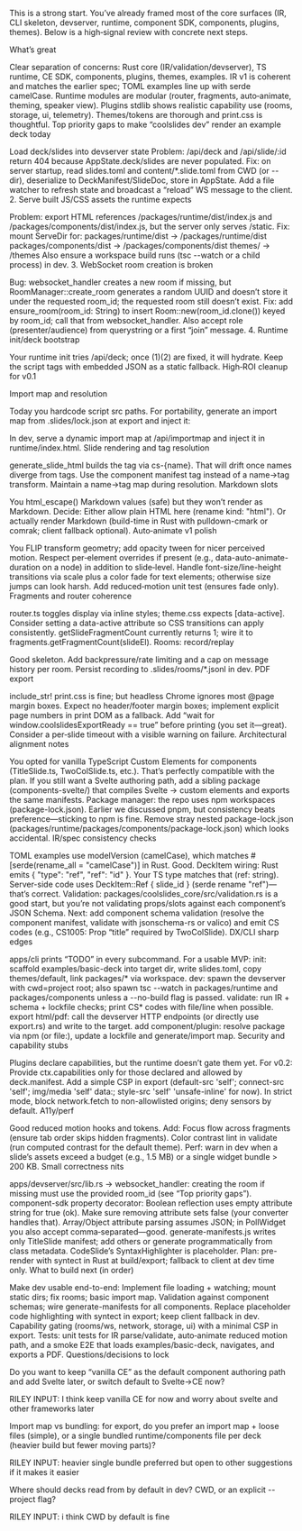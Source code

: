 This is a strong start. You’ve already framed most of the core surfaces (IR, CLI skeleton, devserver, runtime, component SDK, components, plugins, themes). Below is a high‑signal review with concrete next steps.

What’s great

Clear separation of concerns: Rust core (IR/validation/devserver), TS runtime, CE SDK, components, plugins, themes, examples.
IR v1 is coherent and matches the earlier spec; TOML examples line up with serde camelCase.
Runtime modules are modular (router, fragments, auto‑animate, theming, speaker view).
Plugins stdlib shows realistic capability use (rooms, storage, ui, telemetry).
Themes/tokens are thorough and print.css is thoughtful.
Top priority gaps to make “coolslides dev” render an example deck today

Load deck/slides into devserver state
Problem: /api/deck and /api/slide/:id return 404 because AppState.deck/slides are never populated.
Fix: on server startup, read slides.toml and content/*.slide.toml from CWD (or --dir), deserialize to DeckManifest/SlideDoc, store in AppState. Add a file watcher to refresh state and broadcast a “reload” WS message to the client.
2. Serve built JS/CSS assets the runtime expects

Problem: export HTML references /packages/runtime/dist/index.js and /packages/components/dist/index.js, but the server only serves /static.
Fix: mount ServeDir for:
packages/runtime/dist → /packages/runtime/dist
packages/components/dist → /packages/components/dist
themes/ → /themes Also ensure a workspace build runs (tsc --watch or a child process) in dev.
3. WebSocket room creation is broken

Bug: websocket_handler creates a new room if missing, but RoomManager::create_room generates a random UUID and doesn’t store it under the requested room_id; the requested room still doesn’t exist.
Fix: add ensure_room(room_id: String) to insert Room::new(room_id.clone()) keyed by room_id; call that from websocket_handler. Also accept role (presenter/audience) from querystring or a first “join” message.
4. Runtime init/deck bootstrap

Your runtime init tries /api/deck; once (1)(2) are fixed, it will hydrate. Keep the script tags with embedded JSON as a static fallback.
High‑ROI cleanup for v0.1

Import map and resolution

Today you hardcode script src paths. For portability, generate an import map from .slides/lock.json at export and inject it:
<script type="importmap">{ "imports": { "@coolslides/runtime": "/packages/runtime/dist/index.js", … } }</script>
In dev, serve a dynamic import map at /api/importmap and inject it in runtime/index.html.
Slide rendering and tag resolution

generate_slide_html builds the tag via cs-{name}. That will drift once names diverge from tags. Use the component manifest tag instead of a name→tag transform. Maintain a name→tag map during resolution.
Markdown slots

You html_escape() Markdown values (safe) but they won’t render as Markdown. Decide:
Either allow plain HTML here (rename kind: "html").
Or actually render Markdown (build-time in Rust with pulldown-cmark or comrak; client fallback optional).
Auto‑animate v1 polish

You FLIP transform geometry; add opacity tween for nicer perceived motion.
Respect per‑element overrides if present (e.g., data-auto-animate-duration on a node) in addition to slide‑level.
Handle font-size/line-height transitions via scale plus a color fade for text elements; otherwise size jumps can look harsh.
Add reduced‑motion unit test (ensures fade only).
Fragments and router coherence

router.ts toggles display via inline styles; theme.css expects [data-active]. Consider setting a data-active attribute so CSS transitions can apply consistently.
getSlideFragmentCount currently returns 1; wire it to fragments.getFragmentCount(slideEl).
Rooms: record/replay

Good skeleton. Add backpressure/rate limiting and a cap on message history per room. Persist recording to .slides/rooms/*.jsonl in dev.
PDF export

include_str! print.css is fine; but headless Chrome ignores most @page margin boxes. Expect no header/footer margin boxes; implement explicit page numbers in print DOM as a fallback.
Add “wait for window.coolslidesExportReady == true” before printing (you set it—great). Consider a per‑slide timeout with a visible warning on failure.
Architectural alignment notes

You opted for vanilla TypeScript Custom Elements for components (TitleSlide.ts, TwoColSlide.ts, etc.). That’s perfectly compatible with the plan. If you still want a Svelte authoring path, add a sibling package (components-svelte/) that compiles Svelte → custom elements and exports the same manifests.
Package manager: the repo uses npm workspaces (package-lock.json). Earlier we discussed pnpm, but consistency beats preference—sticking to npm is fine. Remove stray nested package-lock.json (packages/runtime/packages/components/package-lock.json) which looks accidental.
IR/spec consistency checks

TOML examples use modelVersion (camelCase), which matches #[serde(rename_all = "camelCase")] in Rust. Good.
DeckItem wiring:
Rust emits { "type": "ref", "ref": "id" }. Your TS type matches that (ref: string). Server-side code uses DeckItem::Ref { slide_id } (serde rename "ref")—that’s correct.
Validation: packages/coolslides_core/src/validation.rs is a good start, but you’re not validating props/slots against each component’s JSON Schema.
Next: add component schema validation (resolve the component manifest, validate with jsonschema-rs or valico) and emit CS codes (e.g., CS1005: Prop “title” required by TwoColSlide).
DX/CLI sharp edges

apps/cli prints “TODO” in every subcommand. For a usable MVP:
init: scaffold examples/basic-deck into target dir, write slides.toml, copy themes/default, link packages/* via workspace.
dev: spawn the devserver with cwd=project root; also spawn tsc --watch in packages/runtime and packages/components unless a --no-build flag is passed.
validate: run IR + schema + lockfile checks; print CS* codes with file/line when possible.
export html/pdf: call the devserver HTTP endpoints (or directly use export.rs) and write to the target.
add component/plugin: resolve package via npm (or file:), update a lockfile and generate/import map.
Security and capability stubs

Plugins declare capabilities, but the runtime doesn’t gate them yet. For v0.2:
Provide ctx.capabilities only for those declared and allowed by deck.manifest.
Add a simple CSP in export (default-src 'self'; connect-src 'self'; img/media 'self' data:; style-src 'self' 'unsafe-inline' for now).
In strict mode, block network.fetch to non-allowlisted origins; deny sensors by default.
A11y/perf

Good reduced motion hooks and tokens. Add:
Focus flow across fragments (ensure tab order skips hidden fragments).
Color contrast lint in validate (run computed contrast for the default theme).
Perf: warn in dev when a slide’s assets exceed a budget (e.g., 1.5 MB) or a single widget bundle > 200 KB.
Small correctness nits

apps/devserver/src/lib.rs → websocket_handler: creating the room if missing must use the provided room_id (see “Top priority gaps”).
component-sdk property decorator:
Boolean reflection uses empty attribute string for true (ok). Make sure removing attribute sets false (your converter handles that).
Array/Object attribute parsing assumes JSON; in PollWidget you also accept comma‑separated—good.
generate-manifests.js writes only TitleSlide manifest; add others or generate programmatically from class metadata.
CodeSlide’s SyntaxHighlighter is placeholder. Plan: pre-render with syntect in Rust at build/export; fallback to client at dev time only.
What to build next (in order)

Make dev usable end-to-end:
Implement file loading + watching; mount static dirs; fix rooms; basic import map.
Validation against component schemas; wire generate-manifests for all components.
Replace placeholder code highlighting with syntect in export; keep client fallback in dev.
Capability gating (rooms/ws, network, storage, ui) with a minimal CSP in export.
Tests: unit tests for IR parse/validate, auto‑animate reduced motion path, and a smoke E2E that loads examples/basic-deck, navigates, and exports a PDF.
Questions/decisions to lock

Do you want to keep “vanilla CE” as the default component authoring path and add Svelte later, or switch default to Svelte→CE now?

RILEY INPUT: I think keep vanilla CE for now and worry about svelte and other frameworks later

Import map vs bundling: for export, do you prefer an import map + loose files (simple), or a single bundled runtime/components file per deck (heavier build but fewer moving parts)?

RILEY INPUT: heavier single bundle preferred but open to other suggestions if it makes it easier

Where should decks read from by default in dev? CWD, or an explicit --project flag?

RILEY INPUT: i think CWD by default is fine 

